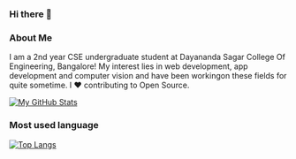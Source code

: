 ### Hi there 👋

### About Me

I am a 2nd year CSE undergraduate student at Dayananda Sagar College Of Engineering, Bangalore! My interest lies in web development, app development and computer vision and have been workingon these fields for quite sometime. I ❤ contributing to Open Source.




[![My GitHub Stats](https://github-readme-stats.vercel.app/api/?username=sreechand2002&count_private=true&theme=tokyonight&showicons=true)]()

### Most used language
[![Top Langs](https://github-readme-stats.vercel.app/api/top-langs/?username=sreechand2002&layout=compact)](https://github.com/anuraghazra/github-readme-stats)

<!--
**sreechand2002/sreechand2002** is a ✨ _special_ ✨ repository because its `README.md` (this file) appears on your GitHub profile.


Here are some ideas to get you started:

- 🔭 I’m currently working on ...
- 🌱 I’m currently learning ...
- 👯 I’m looking to collaborate on ...
- 🤔 I’m looking for help with ...
- 💬 Ask me about ...
- 📫 How to reach me: ...
- 😄 Pronouns: ...
- ⚡ Fun fact: ...
-->
